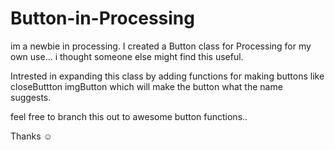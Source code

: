 # Button-in-Processing

im a newbie in processing.
I created a Button class for Processing for my own use...  i thought someone else might find this useful.

Intrested in expanding this class by adding functions for making buttons like closeButtton imgButton which will make the button what the name suggests.

feel free to branch this out to awesome button functions..

Thanks ☺
